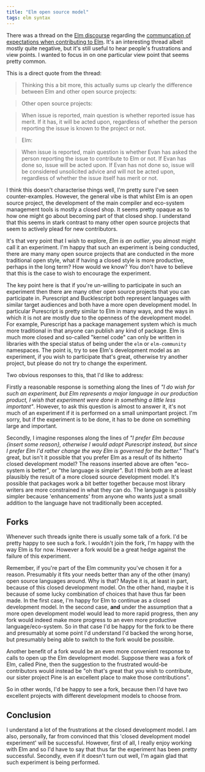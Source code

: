```yaml
---
title: "Elm open source model"
tags: elm syntax 
---
```


There was a thread on the [Elm discourse](https://discourse.elm-lang.org/) regarding the [communcation of expectations when contributing to Elm](https://discourse.elm-lang.org/t/communicating-about-elm-contributions/6729/32). It's an interesting thread albeit mostly quite negative, but it's still useful to hear people's frustrations and view points. I wanted to focus in on one particular view point that seems pretty common.

This is a direct quote from the thread:

> Thinking this a bit more, this actually sums up clearly the difference between Elm and other open source projects:

> Other open source projects:

> When issue is reported, main question is whether reported issue has merit. If it has, it will be acted upon, regardless of whether the person reporting the issue is known to the project or not.

> Elm:

> When issue is reported, main question is whether Evan has asked the person reporting the issue to contribute to Elm or not. If Evan has done so, issue will be acted upon. If Evan has not done so, issue will be considered unsolicited advice and will not be acted upon, regardless of whether the issue itself has merit or not.

I think this doesn't characterise things well, I'm pretty sure I've seen counter-examples. However, the general vibe is that whilst Elm is an open source project, the development of the main compiler and eco-system management tools is mostly a closed shop. It seems pretty opaque as to how one might go about becoming part of that closed shop. I understand that this seems in stark contrast to many other open source projects that seem to actively plead for new contributors. 

It's that very point that I wish to explore, *Elm is an outlier*, you almost might call it an experiment. I'm happy that such an experiment is being conducted, there are many many open source projects that are conducted in the more traditional open style, what if having a closed style is more productive, perhaps in the long term? How would we know? You don't have to believe that this is the case to wish to encourage the experiment. 

The key point here is that if you're un-willing to participate in such an experiment then there are many other open source projects that you can participate in. Purescript and Bucklescript both represent languages with similar target audiences and both have a more open development model. In particular Purescript is pretty similar to Elm in many ways, and the ways in which it is not are mostly due to the openness of the development model. For example, Purescript has a package management system which is much more traditional in that anyone can publish any kind of package. Elm is much more closed and so-called "kernel code" can only be written in libraries with the special status of being under the `elm` or `elm-community` namespaces. The point is, try to see Elm's development model as an experiment, if you wish to participate that's great, otherwise try another project, but please do not try to change the experiment.

Two obvious responses to this, that I'd like to address:

Firstly a reasonable response is something along the lines of *"I do wish for such an experiment, but Elm represents a major language in our production product, I wish that experiment were done in something a little less important"*.  However, to ask this question is almost to answer it, it's not much of an experiment if it is performed on a small unimportant project. I'm sorry, but if the experiment is to be done, it has to be done on something large and important.

Secondly, I imagine responses along the lines of *"I prefer Elm because {insert some reason}, otherwise I would adopt Purescript instead, but since I prefer Elm I'd rather change the way Elm is governed for the better."* That's great, but isn't it possible that you prefer Elm as a result of its hitherto closed development model? The reasons inserted above are often "eco-system is better", or "the language is simpler". But I think both are at least plausibly the result of a more closed source development model. It's possible that packages work a bit better together because most library writers are more constrained in what they can do. The language is possibly simpler because 'enhancements' from anyone who wants just a small addition to the language have not traditionally been accepted.

## Forks

Whenever such threads ignite there is usually some talk of a fork. I'd be pretty happy to see such a fork. I wouldn't join the fork, I'm happy with the way Elm is for now. However a fork would be a great hedge against the failure of this experiment.

Remember, if you're part of the Elm community you've chosen it for a reason. Presumably it fits your needs better than any of the other (many) open source languages around. Why is that? Maybe it is, at least in part, because of this closed development model. On the other hand, maybe it is because of some lucky combination of choices that have thus far been made. In the first case, I'm happy for Elm to continue as a closed development model. In the second case, **and** under the assumption that a more open development model would lead to more rapid progress, then any fork would indeed make more progress to an even more productive language/eco-system. So in that case I'd be happy for the fork to be there and presumably at some point I'd understand I'd backed the wrong horse, but presumably being able to switch to the fork would be possible.


Another benefit of a fork would be an even more convenient response to calls to open up the Elm development model. Suppose there was a fork of Elm, called Pine, then the suggestion to the frustrated would-be contributors would instead be "oh that's great that you wish to contribute, our sister project Pine is an excellent place to make those contributions". 

So in other words, I'd be happy to see a fork, because then I'd have two excellent projects with different development models to choose from.



## Conclusion

I understand a lot of the frustrations at the closed development model. I am also, personally, far from convinced that this 'closed development model experiment' will be successful. However, first of all, I really enjoy working with Elm and so I'd have to say that thus far the experiment has been pretty successful. Secondly, even if it doesn't turn out well, I'm again glad that such experiment is being performed. 
